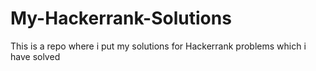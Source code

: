 # My-Hackerrank-Solutions
This is a repo where i put my solutions for Hackerrank problems which i have solved
